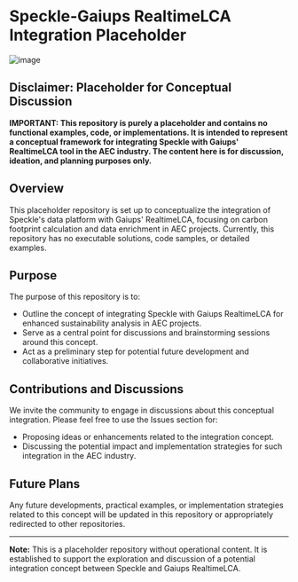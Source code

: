 # Speckle-Gaiups RealtimeLCA Integration Placeholder

![image](https://github.com/specklesystems/speckle_automate-gaiup_realtime_lca/assets/760691/3698e4e0-b107-4fe6-a6d1-dd95794d787d)

## Disclaimer: Placeholder for Conceptual Discussion
**IMPORTANT: This repository is purely a placeholder and contains no functional examples, code, or implementations. It is intended to represent a conceptual framework for integrating Speckle with Gaiups' RealtimeLCA tool in the AEC industry. The content here is for discussion, ideation, and planning purposes only.**

## Overview
This placeholder repository is set up to conceptualize the integration of Speckle's data platform with Gaiups' RealtimeLCA, focusing on carbon footprint calculation and data enrichment in AEC projects. Currently, this repository has no executable solutions, code samples, or detailed examples.


## Purpose
The purpose of this repository is to:
- Outline the concept of integrating Speckle with Gaiups RealtimeLCA for enhanced sustainability analysis in AEC projects.
- Serve as a central point for discussions and brainstorming sessions around this concept.
- Act as a preliminary step for potential future development and collaborative initiatives.

## Contributions and Discussions
We invite the community to engage in discussions about this conceptual integration. Please feel free to use the Issues section for:
- Proposing ideas or enhancements related to the integration concept.
- Discussing the potential impact and implementation strategies for such integration in the AEC industry.

## Future Plans
Any future developments, practical examples, or implementation strategies related to this concept will be updated in this repository or appropriately redirected to other repositories.

---

**Note:** This is a placeholder repository without operational content. It is established to support the exploration and discussion of a potential integration concept between Speckle and Gaiups RealtimeLCA.
